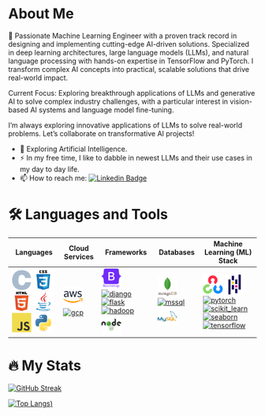 # About Me
👋 Passionate Machine Learning Engineer with a proven track record in designing and implementing cutting-edge AI-driven solutions. Specialized in deep learning architectures, large language models (LLMs), and natural language processing with hands-on expertise in TensorFlow and PyTorch. I transform complex AI concepts into practical, scalable solutions that drive real-world impact.   

Current Focus: Exploring breakthrough applications of LLMs and generative AI to solve complex industry challenges, with a particular interest in vision-based AI systems and language model fine-tuning.

I’m always exploring innovative applications of LLMs to solve real-world problems. Let’s collaborate on transformative AI projects!
- :seedling: Exploring Artificial Intelligence.
- :zap: In my free time, I like to dabble in newest LLMs and their use cases in my day to day life.
- :mailbox: How to reach me: [![Linkedin Badge](https://img.shields.io/badge/-Abhimanyu-blue?style=flat&logo=Linkedin&logoColor=white)](https://github.com/Abhimanyu9539)


# :hammer_and_wrench: Languages and Tools


| Languages | Cloud Services | Frameworks | Databases | Machine Learning (ML) Stack |
|-----------|----------------|------------|-----------|-----------------------------|
|  [<img src="https://raw.githubusercontent.com/devicons/devicon/master/icons/c/c-original.svg" alt="c" width="40" height="40"/>](https://www.cprogramming.com/) [<img src="https://raw.githubusercontent.com/devicons/devicon/master/icons/css3/css3-original-wordmark.svg" alt="css3" width="40" height="40"/>](https://www.w3schools.com/css/) [<img src="https://raw.githubusercontent.com/devicons/devicon/master/icons/html5/html5-original-wordmark.svg" alt="html5" width="40" height="40"/>](https://www.w3.org/html/) [<img src="https://raw.githubusercontent.com/devicons/devicon/master/icons/java/java-original.svg" alt="java" width="40" height="40"/>](https://www.java.com) [<img src="https://raw.githubusercontent.com/devicons/devicon/master/icons/javascript/javascript-original.svg" alt="javascript" width="40" height="40"/>](https://developer.mozilla.org/en-US/docs/Web/JavaScript) [<img src="https://raw.githubusercontent.com/devicons/devicon/master/icons/python/python-original.svg" alt="python" width="40" height="40"/>](https://www.python.org) | [<img src="https://raw.githubusercontent.com/devicons/devicon/master/icons/amazonwebservices/amazonwebservices-original-wordmark.svg" alt="aws" width="40" height="40"/>](https://aws.amazon.com) [<img src="https://www.vectorlogo.zone/logos/google_cloud/google_cloud-icon.svg" alt="gcp" width="40" height="40"/>](https://cloud.google.com) | [<img src="https://raw.githubusercontent.com/devicons/devicon/master/icons/bootstrap/bootstrap-plain-wordmark.svg" alt="bootstrap" width="40" height="40"/>](https://getbootstrap.com) [<img src="https://cdn.worldvectorlogo.com/logos/django.svg" alt="django" width="40" height="40"/>](https://www.djangoproject.com/) [<img src="https://www.vectorlogo.zone/logos/pocoo_flask/pocoo_flask-icon.svg" alt="flask" width="40" height="40"/>](https://flask.palletsprojects.com/) [<img src="https://www.vectorlogo.zone/logos/apache_hadoop/apache_hadoop-icon.svg" alt="hadoop" width="40" height="40"/>](https://hadoop.apache.org/) [<img src="https://raw.githubusercontent.com/devicons/devicon/master/icons/nodejs/nodejs-original-wordmark.svg" alt="nodejs" width="40" height="40"/>](https://nodejs.org) | [<img src="https://raw.githubusercontent.com/devicons/devicon/master/icons/mongodb/mongodb-original-wordmark.svg" alt="mongodb" width="40" height="40"/>](https://www.mongodb.com/) [<img src="https://www.svgrepo.com/show/303229/microsoft-sql-server-logo.svg" alt="mssql" width="40" height="40"/>](https://www.microsoft.com/en-us/sql-server) [<img src="https://raw.githubusercontent.com/devicons/devicon/master/icons/mysql/mysql-original-wordmark.svg" alt="mysql" width="40" height="40"/>](https://www.mysql.com/) | [<img src="https://raw.githubusercontent.com/devicons/devicon/master/icons/opencv/opencv-original.svg" alt="opencv" width="40" height="40"/>](https://opencv.org/) [<img src="https://raw.githubusercontent.com/devicons/devicon/2ae2a900d2f041da66e950e4d48052658d850630/icons/pandas/pandas-original.svg" alt="pandas" width="40" height="40"/>](https://pandas.pydata.org/) [<img src="https://www.vectorlogo.zone/logos/pytorch/pytorch-icon.svg" alt="pytorch" width="40" height="40"/>](https://pytorch.org/) [<img src="https://upload.wikimedia.org/wikipedia/commons/0/05/Scikit_learn_logo_small.svg" alt="scikit_learn" width="40" height="40"/>](https://scikit-learn.org/) [<img src="https://seaborn.pydata.org/_images/logo-mark-lightbg.svg" alt="seaborn" width="40" height="40"/>](https://seaborn.pydata.org/) [<img src="https://www.vectorlogo.zone/logos/tensorflow/tensorflow-icon.svg" alt="tensorflow" width="40" height="40"/>](https://www.tensorflow.org) |

</div>

# :fire: My Stats

[![GitHub Streak](https://github-readme-streak-stats.herokuapp.com/?user=Abhimanyu9539&theme=dark)](https://git.io/streak-stats)

[![Top Langs](https://github-readme-stats.vercel.app/api/top-langs/?username=Abhimanyu9539&theme=dark))](https://github.com/anuraghazra/github-readme-stats)
